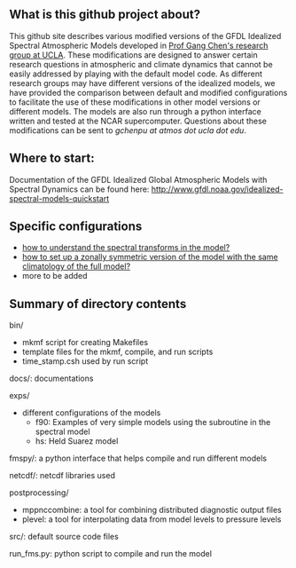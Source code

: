 ## What is this github project about?
This github site describes various modified versions of the GFDL Idealized Spectral Atmospheric Models developed in [Prof Gang Chen's research group at UCLA](http://gchenpu.com/group/).  These modifications are designed to answer certain research questions in atmospheric and climate dynamics that cannot be easily addressed by playing with the default model code.  As different research groups may have different versions of the idealized models, we have provided the comparison between default and modified configurations to facilitate the use of these modifications in other model versions or different models.  The models are also run through a python interface written and tested at the NCAR supercomputer.  Questions about these modifications can be sent to *gchenpu at atmos dot ucla dot edu*.

## Where to start:
Documentation of the GFDL Idealized Global Atmospheric Models with Spectral Dynamics can be found here:
http://www.gfdl.noaa.gov/idealized-spectral-models-quickstart

## Specific configurations
- [how to understand the spectral transforms in the model?](../exp/f90/spectral_tutorial)
- [how to set up a zonally symmetric version of the model with the same climatology of the full model?](../exp/hs/zonal_symmetric_model)
- more to be added

## Summary of directory contents
bin/  
- mkmf script for creating Makefiles  
- template files for the mkmf, compile, and run scripts  
- time_stamp.csh used by run script  

docs/: documentations  

exps/  
- different configurations of the models
  - f90: Examples of very simple models using the subroutine in the spectral model
  - hs: Held Suarez model

fmspy/: a python interface that helps compile and run different models

netcdf/: netcdf libraries used

postprocessing/  
- mppnccombine: a tool for combining distributed diagnostic output files
- plevel: a tool for interpolating data from model levels to pressure levels

src/: default source code files

run_fms.py:  python script to compile and run the model
